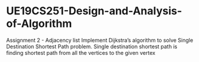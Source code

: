 # UE19CS251-Design-and-Analysis-of-Algorithm
Assignment 2 - Adjacency list
Implement Dijkstra’s algorithm to solve Single Destination Shortest Path
problem. Single destination shortest path is finding shortest path from all the
vertices to the given vertex
